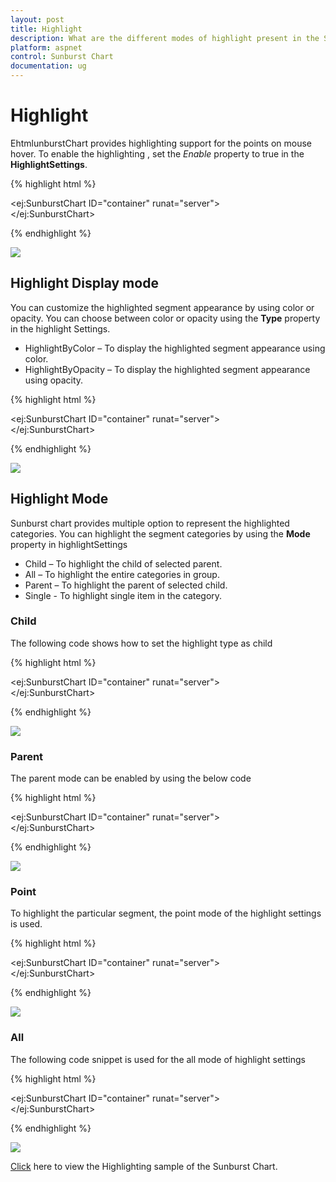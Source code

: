 ```yaml
---
layout: post
title: Highlight
description: What are the different modes of highlight present in the Sunburst Chart
platform: aspnet
control: Sunburst Chart
documentation: ug
---
```


# Highlight 
EhtmlunburstChart provides highlighting support for the points on mouse hover. To enable the highlighting , set the *Enable* property to true in the **HighlightSettings**. 

{% highlight html %}

<ej:SunburstChart  ID="container" runat="server"> 
<HighlightSettings Enable="true" />                            
</ej:SunburstChart> 

{% endhighlight %}

![](Highlight_images/Highlight_img1.png)

 
## Highlight Display mode

 You can customize the highlighted segment appearance by using color or opacity. You can choose between color or opacity using the **Type** property in the highlight Settings.

*	HighlightByColor – To display the highlighted segment appearance using color.
*	HighlightByOpacity – To display the highlighted segment appearance using opacity.

{% highlight html %}


<ej:SunburstChart  ID="container" runat="server"> 
<HighlightSettings Enable="true" Type="Color" Color="Red" />                            
</ej:SunburstChart> 

 {% endhighlight %}

![](Highlight_images/Highlight_img2.png)

## Highlight Mode

Sunburst chart provides multiple option to represent the highlighted categories. You can highlight the segment categories by using the **Mode** property in highlightSettings
*	Child – To highlight the child of selected parent.
*	All – To highlight the entire categories in group.
*	Parent – To highlight the parent of selected child.
*	Single - To highlight single item in the category.

### Child
The following code shows how to set the highlight type as child 

{% highlight html %}

<ej:SunburstChart  ID="container" runat="server"> 
<HighlightSettings Enable="true" Mode="Child" />                            
</ej:SunburstChart> 

{% endhighlight %}

![](Highlight_images/Highlight_img3.png)
 
### Parent

The parent mode can be enabled by using the below code 

{% highlight html %}

<ej:SunburstChart  ID="container" runat="server"> 
<HighlightSettings Enable="true" Mode="Parent" />                            
</ej:SunburstChart> 

{% endhighlight %}

![](Highlight_images/Highlight_img4.png)
 
### Point

To highlight the particular segment, the point mode of the highlight settings is used.

{% highlight html %}

<ej:SunburstChart  ID="container" runat="server"> 
<HighlightSettings Enable="true" Mode="Point" />                            
</ej:SunburstChart> 

 {% endhighlight %}

![](Highlight_images/Highlight_img5.png)
 
### All

The following code snippet is used for the all mode of highlight settings

{% highlight html %}

<ej:SunburstChart  ID="container" runat="server"> 
<HighlightSettings Enable="true" Mode="All" />                            
</ej:SunburstChart> 

{% endhighlight %}

![](Highlight_images/Highlight_img6.png)


[Click](http://asp.syncfusion.com/demos/web/sunburstchart/selection.aspx) here to view the Highlighting sample of the  Sunburst Chart.

